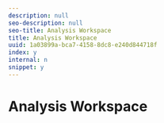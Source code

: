 ```yaml
---
description: null
seo-description: null
seo-title: Analysis Workspace
title: Analysis Workspace
uuid: 1a03899a-bca7-4158-8dc8-e240d844718f
index: y
internal: n
snippet: y
---
```


# Analysis Workspace

